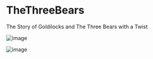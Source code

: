 # TheThreeBears
The Story of Goldilocks and The Three Bears with a Twist

![image](https://user-images.githubusercontent.com/26853829/133870143-36eacece-9acf-4d74-8551-dae24b4808eb.png)

![image](https://user-images.githubusercontent.com/26853829/133870150-5e7d02c9-ba37-4299-ba4b-78ad013a0075.png)
